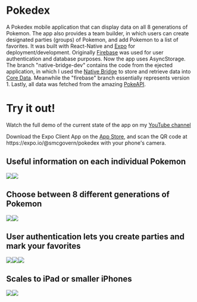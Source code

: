 # Pokedex
A Pokedex mobile application that can display data on all 8 generations of Pokemon. The app also provides a team builder, in which users can create designated parties (groups) of Pokemon, and add Pokemon to a list of favorites. It was built with React-Native and <a href="https://expo.io/">Expo<a> for deployment/development. Originally <a href="https://firebase.google.com/">Firebase</a> was used for user authentication and database purposes. Now the app uses AsyncStorage. The branch "native-bridge-dev" contains the code from the ejected application, in which I used the <a href="https://reactnative.dev/docs/native-modules-ios">Native Bridge<a> to store and retrieve data into <a href="https://developer.apple.com/documentation/coredata">Core Data<a>. Meanwhile the "firebase" branch essentially represents version 1. Lastly, all data was fetched from the amazing <a href="https://pokeapi.co/">PokeAPI<a>.


# Try it out!
<p>Watch the full demo of the current state of the app on my <a href="https://www.youtube.com/watch?v=j3-sw69TbPo&t=3s">YouTube channel</a> </p>

<p>Download the Expo Client App on the <a href="https://itunes.apple.com/app/apple-store/id982107779">App Store</a>, and scan the QR code at https://expo.io/@smcgovern/pokedex with your phone's camera.</p>

## Useful information on each individual Pokemon
<div style="display: flex;">
  <img src="https://i.imgflip.com/4deg40.gif"/>
  <img src="https://i.imgflip.com/4delac.gif"/>
</div>

## Choose between 8 different generations of Pokemon
<div style="display: flex;">
  <img src="https://i.imgflip.com/4deemz.gif"/>
  <img src="https://i.imgflip.com/4def2r.gif"/>
</div>

## User authentication lets you create parties and mark your favorites
<div style="display: flex;">
  <img src="https://i.imgflip.com/4desw6.gif"/>
  <img src="https://i.imgflip.com/4dengr.gif"/>
  <img src="https://i.imgflip.com/4deqbq.gif"/>
</div>

## Scales to iPad or smaller iPhones
<div style="display: flex;">
  <img src="https://i.imgflip.com/4dw7cx.gif"/>
  <img src="https://i.imgflip.com/4dw7qp.gif"/>
</div>
